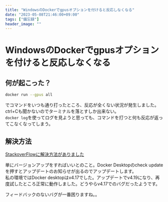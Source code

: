 ```yaml
---
title: "WindowsのDockerでgpusオプションを付けると反応しなくなる"
date: "2023-05-08T21:46:00+09:00"
tags: ["備忘録"]
header_image: ""
---
```


# WindowsのDockerでgpusオプションを付けると反応しなくなる

## 何が起こった？

```bash
docker run --gpus all　
```

でコマンドをいつも通り打ったところ、反応が全くない状況が発生しました。ctrl+Cも聞かないのでターミナルを落とすしか出来ない。  
`docker log`を使ってログを見ようと思っても、コマンドを打つと何も反応が返ってこなくなってしまう。

## 解決方法

[StackoverFlowに解決方法がありました](https://stackoverflow.com/questions/75809278/running-docker-desktop-containers-with-gpus-tag-hangs-without-any-response-in)

単にバージョンアップをすればいいとのこと。Docker Desktopのcheck updateを押すとアップデートのお知らせが出るのでアップデートします。  
私の環境ではDocker desktopはv4.17でした。アップデートでv4.19になり、再度試したところ正常に動作しました。どうやらv4.17でのバグだったようです。

フィードバックのないバグが一番困りますね。。
